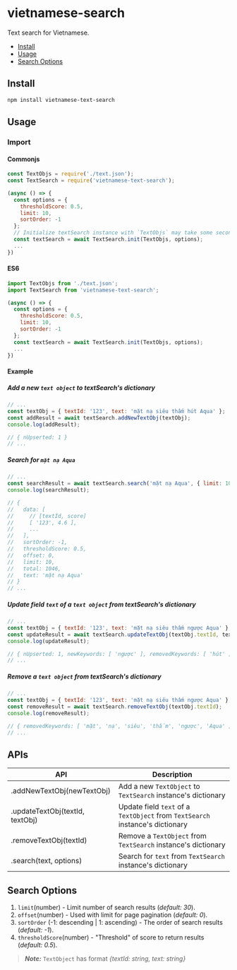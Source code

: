 # vietnamese-search

Text search for Vietnamese.

- [Install](#install)
- [Usage](#usage)
- [Search Options](#search-options)

## Install

```sh
npm install vietnamese-text-search
```

## Usage

### Import

#### Commonjs

```javascript
const TextObjs = require('./text.json');
const TextSearch = require('vietnamese-text-search');

(async () => {
  const options = {
    thresholdScore: 0.5,
    limit: 10,
    sortOrder: -1
  };
  // Initialize textSearch instance with `TextObjs` may take some seconds.
  const textSearch = await TextSearch.init(TextObjs, options);
  ...
})
```

#### ES6

```javascript
import TextObjs from './text.json';
import TextSearch from 'vietnamese-text-search';

(async () => {
  const options = {
    thresholdScore: 0.5,
    limit: 10,
    sortOrder: -1
  };
  const textSearch = await TextSearch.init(TextObjs, options);
  ...
})
```

#### Example

##### Add a new `text object` to textSearch's dictionary

```javascript
// ...
const textObj = { textId: '123', text: 'mặt nạ siêu thấm hút Aqua' };
const addResult = await textSearch.addNewTextObj(textObj);
console.log(addResult);

// { nUpserted: 1 }
// ...
```

##### Search for `mặt nạ Aqua`

```javascript
// ...
const searchResult = await textSearch.search('mặt nạ Aqua', { limit: 10, thresholdScore: 0.5 });
console.log(searchResult);

// {
//   data: [
//     // [textId, score]
//     [ '123', 4.6 ],
//     ...
//   ],
//   sortOrder: -1,
//   thresholdScore: 0.5,
//   offset: 0,
//   limit: 10,
//   total: 1046,
//   text: 'mặt nạ Aqua'
// }
// ...
```

##### Update field `text` of a `text object` from textSearch's dictionary

```javascript
// ...
const textObj = { textId: '123', text: 'mặt nạ siêu thấm ngược Aqua' };
const updateResult = await textSearch.updateTextObj(textObj.textId, textObj);
console.log(updateResult);

// { nUpserted: 1, newKeywords: [ 'ngược' ], removedKeywords: [ 'hút' ] }
// ...
```

##### Remove a `text object` from textSearch's dictionary

```javascript
// ...
const textObj = { textId: '123', text: 'mặt nạ siêu thấm ngược Aqua' };
const removeResult = await textSearch.removeTextObj(textObj.textId);
console.log(removeResult);

// { removedKeywords: [ 'mặt', 'nạ', 'siêu', 'thấm', 'ngược', 'Aqua' ] }
// ...
```

## APIs

| API                             | Description                                                                   |
| ------------------------------- | ----------------------------------------------------------------------------- |
| .addNewTextObj(newTextObj)      | Add a new `TextObject` to `TextSearch` instance's dictionary                  |
| .updateTextObj(textId, textObj) | Update field `text` of a `TextObject` from `TextSearch` instance's dictionary |
| .removeTextObj(textId)          | Remove a `TextObject` from `TextSearch` instance's dictionary                 |
| .search(text, options)          | Search for `text` from `TextSearch` instance's dictionary                     |

## Search Options

1. `limit`(number) - Limit number of search results (_default: 30_).
1. `offset`(number) - Used with limit for page pagination (_default: 0_).
1. `sortOrder` (-1: descending | 1: ascending) - The order of search results (_default: -1_).
1. `thresholdScore`(number) - "Threshold" of score to return results (_default: 0.5_).

> **_Note:_** 
> `TextObject` has format _{textId: string, text: string}_

